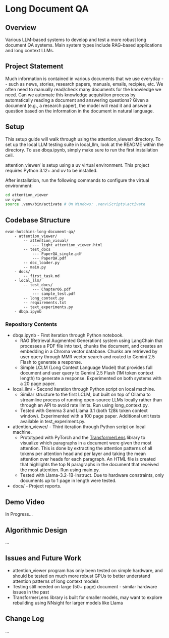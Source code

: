 # Long Document QA
## Overview
Various LLM-based systems to develop and test a more robust long document QA systems. Main system types include RAG-based applications and long context LLMs. 

## Project Statement
Much information is contained in various documents that we use everyday -- such as news, stories, research papers, manuals, emails, recipies, etc. We often need to manually read/check many documents for the knowledge we need. Can we automate this knowledge acquisition process by automatically reading a document and answering questions? Given a document (e.g., a research paper), the model will read it and answer a question based on the information in the document in natural language.

## Setup
This setup guide will walk through using the attention_viewer/ directory. To set up the local LLM testing suite in local_llm, look at the README within the directory. To use dbqa.ipynb, simply make sure to run the first installation cell.  
  
attention_viewer/ is setup using a uv virtual environment. This project requires Python 3.12+ and uv to be installed.  

After installation, run the following commands to configure the virtual environment:
```bash
cd attention_viewer
uv sync
source .venv/bin/activate # On Windows: .venv\Scripts\activate
```
## Codebase Structure
```
evan-hutchins-long-document-qa/
    - attention_viewer/
        -- attention_visual/
            --- light_attention_viewer.html
        -- test_docs
            --- PaperQA_single.pdf
            --- PaperQA.pdf
        -- doc_loader.py
        -- main.py
    - docs/
        -- first_task.md
    - local_llm/
        -- test_docs/
            --- Chapter06.pdf
            --- sample_test.pdf
        -- long_context.py
        -- requirements.txt
        -- text_experiments.py
    - dbqa.ipynb
```

### Repository Contents
- dbqa.ipynb - First iteration through Python notebook. 
    - RAG (Retrieval Augmented Generation) system using LangChain that processes a PDF file into text, chunks the document, and creates an embedding in a Chroma vector database. Chunks are retrieved by user query through MMR vector search and routed to Gemini 2.5 Flash to generate a response.
    - Simple LCLM (Long Context Language Model) that provides full document and user query to Gemini 2.5 Flash (1M token context length) to generate a response. Experimented on both systems with a 20 page paper.
- local_llm/ - Second iteration through Python script on local machine.
    - Similar structure to the first LCLM, but built on top of Ollama to streamline process of running open-source LLMs locally rather than through an API to avoid rate limits. Run using long_context.py.
    - Tested with Gemma 3 and Llama 3.1 (both 128k token context window). Experimented with a 100 page paper. Additional unit tests available in test_experiment.py. 
- attention_viewer/ - Third iteration through Python script on local machine.
    - Prototyped with PyTorch and the [TransformerLens](https://github.com/TransformerLensOrg/TransformerLens) library to visualize which paragraphs in a document were given the most attention. This is done by extracting the attention patterns of all tokens per attention head and per layer and taking the mean attention over heads for each paragraph. An HTML file is created that highlights the top N paragraphs in the document that received the most attention. Run using main.py.
    - Tested with Llama-3.2-1B-Instruct. Due to hardware constraints, only documents up to 1 page in length were tested.
- docs/ - Project reports.

## Demo Video
In Progress...

## Algorithmic Design
...

## Issues and Future Work
- attention_viewer program has only been tested on simple hardware, and should be tested on much more robust GPUs to better understand attention patterns of long context models
- Testing still needed on large (50+ page) document - similar hardware issues in the past
- TransformerLens library is built for smaller models, may want to explore rebuilding using NNsight for larger models like Llama

## Change Log
...


